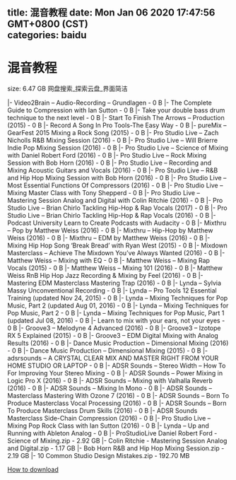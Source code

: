
title: 混音教程
date: Mon Jan 06 2020 17:47:56 GMT+0800 (CST)    
categories: baidu
---

# 混音教程
size: 6.47 GB
 网盘搜索_探索云盘_界面简洁
 
|- Video2Brain – Audio-Recording – Grundlagen - 0 B
|- The Complete Guide to Compression with Ian Sutton - 0 B
|- Take your double bass drum technique to the next level - 0 B
|- Start To Finish The Arrows – Production (2015) - 0 B
|- Record A Song In Pro Tools-The Easy Way - 0 B
|- pureMix – GearFest 2015 Mixing a Rock Song (2015) - 0 B
|- Pro Studio Live – Zach Nicholls R&B Mixing Session (2016) - 0 B
|- Pro Studio Live – Will Brierre Indie Pop Mixing Session (2016) - 0 B
|- Pro Studio Live – Science of Mixing with Daniel Robert Ford (2016) - 0 B
|- Pro Studio Live – Rock Mixing Session with Bob Horn (2016) - 0 B
|- Pro Studio Live – Recording and Mixing Acoustic Guitars and Vocals (2016) - 0 B
|- Pro Studio Live – R&B and Hip Hop Mixing Session with Bob Horn (2016) - 0 B
|- Pro Studio Live – Most Essential Functions Of Compressors (2016) - 0 B
|- Pro Studio Live – Mixing Master Class with Tony Shepperd - 0 B
|- Pro Studio Live – Mastering Session Analog and Digital with Colin Ritchie (2016) - 0 B
|- Pro Studio Live – Brian Chirlo Tackling Hip-Hop & Rap Vocals (2017) - 0 B
|- Pro Studio Live – Brian Chirlo Tackling Hip-Hop & Rap Vocals (2016) - 0 B
|- Podcast University Learn to Create Podcasts with Audacity - 0 B
|- Mixthru – Pop by Matthew Weiss (2016) - 0 B
|- Mixthru – Hip-Hop by Matthew Weiss (2016) - 0 B
|- Mixthru – EDM by Matthew Weiss (2016) - 0 B
|- Mixing Hip Hop Song ‘Break Bread’ with Ryan West (2015) - 0 B
|- Mixdown Masterclass – Achieve The Mixdown You’ve Always Wanted (2016) - 0 B
|- Matthew Weiss – Mixing with EQ - 0 B
|- Matthew Weiss – Mixing Rap Vocals (2015) - 0 B
|- Matthew Weiss – Mixing 101 (2016) - 0 B
|- Matthew Weiss RnB Hip Hop Jazz Recording & Mixing by Feel (2016) - 0 B
|- Mastering EDM Masterclass Mastering Trap (2016) - 0 B
|- Lynda – Sylvia Massy  Unconventional Recording - 0 B
|- Lynda – Pro Tools 12 Essential Training (updated Nov 24, 2015) - 0 B
|- Lynda – Mixing Techniques for Pop Music, Part 2 (updated Aug 01, 2016) - 0 B
|- Lynda – Mixing Techniques for Pop Music, Part 2 - 0 B
|- Lynda – Mixing Techniques for Pop Music, Part 1 (updated Jul 08, 2016) - 0 B
|- Learn to mix with your ears, not your eyes - 0 B
|- Groove3 – Melodyne 4 Advanced (2016) - 0 B
|- Groove3 – Izotope RX 5 Explained (2015) - 0 B
|- Groove3 – EDM Digital Mixing with Analog Results (2016) - 0 B
|- Dance Music Production – Dimensional Mixing (2016) - 0 B
|- Dance Music Production – Dimensional Mixing (2015) - 0 B
|- adsrsounds – A CRYSTAL CLEAR MIX AND MASTER RIGHT FROM YOUR HOME STUDIO OR LAPTOP - 0 B
|- ADSR Sounds – Stereo Width – How To For Improving Your Stereo Mixing - 0 B
|- ADSR Sounds – Power Mixing in Logic Pro X (2016) - 0 B
|- ADSR Sounds – Mixing with Valhalla Reverb (2016) - 0 B
|- ADSR Sounds – Mixing In Mono - 0 B
|- ADSR Sounds – Masterclass Mastering With Ozone 7 (2016) - 0 B
|- ADSR Sounds – Born To Produce Masterclass Vocal Processing (2016) - 0 B
|- ADSR Sounds – Born To Produce Masterclass Drum Skills (2016) - 0 B
|- ADSR Sounds Masterclass Side-Chain Compression (2016) - 0 B
|-  Pro Studio Live – Mixing Pop Rock Class with Ian Sutton (2016) - 0 B
|-  Lynda – Up and Running with Ableton Analog - 0 B
|- ProStudioLive Daniel Robert Ford - Science of Mixing.zip - 2.92 GB
|- Colin Ritchie - Mastering Session Analog and Digital.zip - 1.17 GB
|- Bob Horn R&B and Hip Hop Mixing Session.zip - 2.19 GB
|- 10 Common Studio Design Mistakes.zip - 192.70 MB

[How to download](https://bpcam.bemobtrk.com/go/2ceec3aa-1ca2-46d6-b9ff-aaa5c184517c?jno=1063)